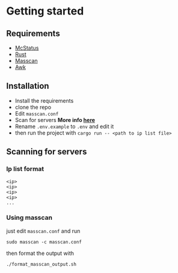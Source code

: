 # Getting started

## Requirements
- [McStatus](https://github.com/py-mine/mcstatus)
- [Rust](https://www.rust-lang.org/)
- [Masscan](https://github.com/robertdavidgraham/masscan)
- [Awk](https://www.gnu.org/software/gawk/)

## Installation
* Install the requirements
* clone the repo
* Edit `masscan.conf`
* Scan for servers **More info [here](#scanning-for-servers)**
* Rename `.env.example` to `.env` and edit it
* then run the project with `cargo run -- <path to ip list file>`

## Scanning for servers
### Ip list format
```
<ip>
<ip>
<ip>
<ip>
...
```
### Using masscan
just edit `masscan.conf` and run 
```
sudo masscan -c masscan.conf
```
then format the output with 
```
./format_masscan_output.sh
```